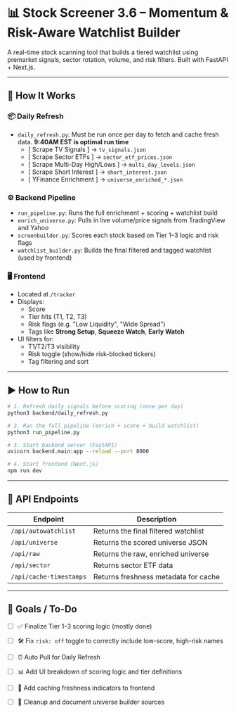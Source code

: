 # 📊 Stock Screener 3.6 – Momentum & Risk-Aware Watchlist Builder

A real-time stock scanning tool that builds a tiered watchlist using premarket signals, sector rotation, volume, and risk filters. Built with FastAPI + Next.js.

---

## 🔧 How It Works

### 📦 Daily Refresh
- `daily_refresh.py`: Must be run once per day to fetch and cache fresh data. **9:40AM EST is optimal run time** 
  - [ Scrape TV Signals ] → `tv_signals.json`
  - [ Scrape Sector ETFs ] → `sector_etf_prices.json`
  - [ Scrape Multi-Day High/Lows ] → `multi_day_levels.json`
  - [ Scrape Short Interest ] → `short_interest.json`
  - [ YFinance Enrichment ] → `universe_enriched_*.json`

### ⚙️ Backend Pipeline
- `run_pipeline.py`: Runs the full enrichment + scoring + watchlist build
- `enrich_universe.py`: Pulls in live volume/price signals from TradingView and Yahoo
- `screenbuilder.py`: Scores each stock based on Tier 1–3 logic and risk flags
- `watchlist_builder.py`: Builds the final filtered and tagged watchlist (used by frontend)

### 🖥️ Frontend

- Located at `/tracker`
- Displays:
  - Score
  - Tier hits (T1, T2, T3)
  - Risk flags (e.g. "Low Liquidity", "Wide Spread")
  - Tags like **Strong Setup**, **Squeeze Watch**, **Early Watch**
- UI filters for:
  - T1/T2/T3 visibility
  - Risk toggle (show/hide risk-blocked tickers)
  - Tag filtering and sort

---

## ▶️ How to Run

```bash
# 1. Refresh daily signals before scoring (once per day)
python3 backend/daily_refresh.py

# 2. Run the full pipeline (enrich + score + build watchlist)
python3 run_pipeline.py

# 3. Start backend server (FastAPI)
uvicorn backend.main:app --reload --port 8000

# 4. Start frontend (Next.js)
npm run dev
```
---

## 📡 API Endpoints

| Endpoint                | Description                           |
|------------------------|---------------------------------------|
| `/api/autowatchlist`   | Returns the final filtered watchlist  |
| `/api/universe`        | Returns the scored universe JSON      |
| `/api/raw`             | Returns the raw, enriched universe    |
| `/api/sector`          | Returns sector ETF data               |
| `/api/cache-timestamps`| Returns freshness metadata for cache  |

---

## 🧩 Goals / To-Do

- [ ] ✅ Finalize Tier 1–3 scoring logic (mostly done)
- [ ] 🛠 Fix `risk: off` toggle to correctly include low-score, high-risk names
- [ ] ⏰ Auto Pull for Daily Refresh
- [ ] 📊 Add UI breakdown of scoring logic and tier definitions
- [ ] 🔁 Add caching freshness indicators to frontend
- [ ] 🧼 Cleanup and document universe builder sources

